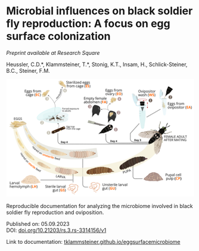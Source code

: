 # Microbial influences on black soldier fly reproduction: A focus on egg surface colonization

*Preprint available at Research Square*  

Heussler, C.D.*, Klammsteiner, T.\*, Stonig, K.T., Insam, H., Schlick-Steiner, B.C., Steiner, F.M.  

![Overview](images/experiment.png)

Reproducible documentation for analyzing the microbiome involved in black soldier fly reproduction and oviposition.

Published on: 05.09.2023  
DOI: [doi.org/10.21203/rs.3.rs-3314156/v1](https://doi.org/10.21203/rs.3.rs-3314156/v1)  

Link to documentation: [tklammsteiner.github.io/eggsurfacemicrobiome](https://tklammsteiner.github.io/eggsurfacemicrobiome)
